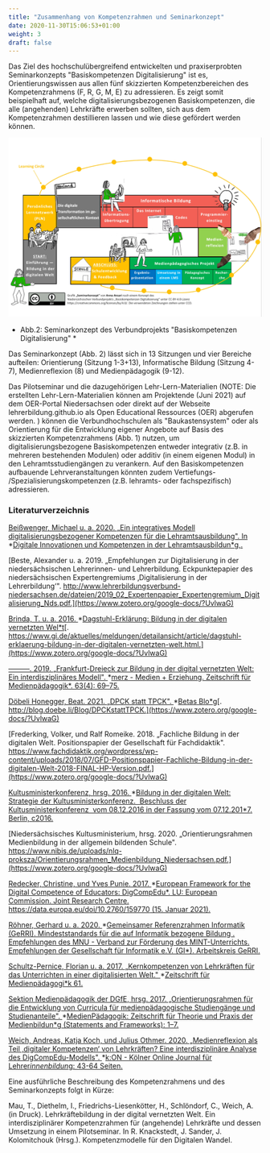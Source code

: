 ```yaml
---
title: "Zusammenhang von Kompetenzrahmen und Seminarkonzept"
date: 2020-11-30T15:06:53+01:00
weight: 3
draft: false
---
```


Das Ziel des hochschulübergreifend entwickelten und praxiserprobten Seminarkonzepts "Basiskompetenzen Digitalisierung" ist es, Orientierungswissen aus allen fünf skizzierten Kompetenzbereichen des Kompetenzrahmens (F, R, G, M, E) zu adressieren. Es zeigt somit beispielhaft auf, welche digitalisierungsbezogenen Basiskompetenzen, die alle (angehenden) Lehrkräfte erwerben sollten, sich aus dem Kompetenzrahmen destillieren lassen und wie diese gefördert werden können. 

![image alt text](https://raw.githubusercontent.com/Lehrerbildung/BKD-github/main/static/images/seiteninhalt/Organizer.jpg)

*   Abb.2:  Seminarkonzept des Verbundprojekts "Basiskompetenzen Digitalisierung" *

Das Seminarkonzept (Abb. 2) lässt sich in 13 Sitzungen und vier Bereiche aufteilen: Orientierung (Sitzung 1-3+13), Informatische Bildung (Sitzung 4-7), Medienreflexion (8) und Medienpädagogik (9-12). 

Das Pilotseminar und die dazugehörigen Lehr-Lern-Materialien (NOTE:  Die erstellten Lehr-Lern-Materialien können am Projektende (Juni 2021) auf dem OER-Portal Niedersachsen oder direkt auf der Webseite lehrerbildung.github.io als Open Educational Ressources (OER) abgerufen werden. ) können die Verbundhochschulen als "Baukastensystem" oder als Orientierung für die Entwicklung eigener Angebote auf Basis des skizzierten Kompetenzrahmens (Abb. 1) nutzen, um digitalisierungsbezogene Basiskompetenzen entweder integrativ (z.B. in mehreren bestehenden Modulen) oder additiv (in einem eigenen Modul) in den Lehramtsstudiengängen zu verankern. Auf den Basiskompetenzen aufbauende Lehrveranstaltungen könnten zudem Vertiefungs- /Spezialisierungskompetenzen (z.B. lehramts- oder fachspezifisch) adressieren.

### Literaturverzeichnis

[Beißwenger, Michael u. a. 2020. „Ein integratives Modell digitalisierungsbezogener Kompetenzen für die Lehramtsausbildung". In ](https://www.zotero.org/google-docs/?UvlwaG)*[Digitale Innovationen und Kompetenzen in der Lehramtsausbildun*g](https://www.zotero.org/google-docs/?UvlwaG)[,.](https://www.zotero.org/google-docs/?UvlwaG)

[Beste, Alexander u. a. 2019. „Empfehlungen zur Digitalisierung in der niedersächsischen Lehrerinnen- und Lehrerbildung. Eckpunktepapier des niedersächsischen Expertengremiums ‚Digitalisierung in der Lehrerbildung‘". http://www.lehrerbildungsverbund-niedersachsen.de/dateien/2019_02_Expertenpapier_Expertengremium_Digitalisierung_Nds.pdf.](https://www.zotero.org/google-docs/?UvlwaG)

[Brinda, T. u. a. 2016. ](https://www.zotero.org/google-docs/?UvlwaG)*[Dagstuhl-Erklärung: Bildung in der digitalen vernetzten Wel*t](https://www.zotero.org/google-docs/?UvlwaG)[. https://www.gi.de/aktuelles/meldungen/detailansicht/article/dagstuhl-erklaerung-bildung-in-der-digitalen-vernetzten-welt.html.](https://www.zotero.org/google-docs/?UvlwaG)

[———. 2019. „Frankfurt-Dreieck zur Bildung in der digital vernetzten Welt: Ein interdisziplinäres Modell". ](https://www.zotero.org/google-docs/?UvlwaG)*[merz - Medien + Erziehung. Zeitschrift für Medienpädagogik*.](https://www.zotero.org/google-docs/?UvlwaG)[ 63(4): 69–75.](https://www.zotero.org/google-docs/?UvlwaG)

[Döbeli Honegger, Beat. 2021. „DPCK statt TPCK". ](https://www.zotero.org/google-docs/?UvlwaG)*[Betas Blo*g](https://www.zotero.org/google-docs/?UvlwaG)[. http://blog.doebe.li/Blog/DPCKstattTPCK.](https://www.zotero.org/google-docs/?UvlwaG)

[Frederking, Volker, und Ralf Romeike. 2018. „Fachliche Bildung in der digitalen Welt. Positionspapier der Gesellschaft für Fachdidaktik". https://www.fachdidaktik.org/wordpress/wp-content/uploads/2018/07/GFD-Positionspapier-Fachliche-Bildung-in-der-digitalen-Welt-2018-FINAL-HP-Version.pdf.](https://www.zotero.org/google-docs/?UvlwaG)

[Kultusministerkonferenz, hrsg. 2016. ](https://www.zotero.org/google-docs/?UvlwaG)*[Bildung in der digitalen Welt: Strategie der Kultusministerkonferenz.  Beschluss der Kultusministerkonferenz  vom 08.12.2016 in der Fassung vom 07.12.201*7](https://www.zotero.org/google-docs/?UvlwaG)[. Berlin, c2016.](https://www.zotero.org/google-docs/?UvlwaG)

[Niedersächsisches Kultusministerium, hrsg. 2020. „Orientierungsrahmen Medienbildung in der allgemein bildenden Schule". https://www.nibis.de/uploads/nlq-proksza/Orientierungsrahmen_Medienbildung_Niedersachsen.pdf.](https://www.zotero.org/google-docs/?UvlwaG)

[Redecker, Christine, und Yves Punie. 2017. ](https://www.zotero.org/google-docs/?UvlwaG)*[European Framework for the Digital Competence of Educators: DigCompEdu*.](https://www.zotero.org/google-docs/?UvlwaG)[ LU: European Commission. Joint Research Centre. https://data.europa.eu/doi/10.2760/159770 (15. Januar 2021).](https://www.zotero.org/google-docs/?UvlwaG)

[Röhner, Gerhard u. a. 2020. ](https://www.zotero.org/google-docs/?UvlwaG)*[Gemeinsamer Referenzrahmen Informatik (GeRRI). Mindeststandards für die auf Informatik bezogene Bildung . Empfehlungen des MNU - Verband zur Förderung des MINT-Unterrichts. Empfehlungen der Gesellschaft für Informatik e.V. (GI*)](https://www.zotero.org/google-docs/?UvlwaG)[. Arbeitskreis GeRRI.](https://www.zotero.org/google-docs/?UvlwaG)

[Schultz-Pernice, Florian u. a. 2017. „Kernkompetenzen von Lehrkräften für das Unterrichten in einer digitalisierten Welt." ](https://www.zotero.org/google-docs/?UvlwaG)*[Zeitschrift für Medienpädagogi*k](https://www.zotero.org/google-docs/?UvlwaG)[ 61.](https://www.zotero.org/google-docs/?UvlwaG)

[Sektion Medienpädagogik der DGfE, hrsg. 2017. „Orientierungsrahmen für die Entwicklung von Curricula für medienpädagogische Studiengänge und Studienanteile". ](https://www.zotero.org/google-docs/?UvlwaG)*[MedienPädagogik: Zeitschrift für Theorie und Praxis der Medienbildun*g](https://www.zotero.org/google-docs/?UvlwaG)[ (Statements and Frameworks): 1–7.](https://www.zotero.org/google-docs/?UvlwaG)

[Weich, Andreas, Katja Koch, und Julius Othmer. 2020. „Medienreflexion als Teil ‚digitaler Kompetenzen‘ von Lehrkräften? Eine interdisziplinäre Analyse des DigCompEdu-Modells". ](https://www.zotero.org/google-docs/?UvlwaG)*[k:ON - Kölner Online Journal für Lehrer*innenbildun*g](https://www.zotero.org/google-docs/?UvlwaG)[: 43-64 Seiten.](https://www.zotero.org/google-docs/?UvlwaG)

Eine ausführliche Beschreibung des Kompetenzrahmens und des Seminarkonzepts folgt in Kürze:

Mau, T., Diethelm, I., Friedrichs-Liesenkötter, H., Schlöndorf, C., Weich, A. (in Druck). Lehrkräftebildung in der digital vernetzten Welt. Ein interdisziplinärer Kompetenzrahmen für (angehende) Lehrkräfte und dessen Umsetzung in einem Pilotseminar. In R. Knackstedt, J. Sander, J. Kolomitchouk (Hrsg.). Kompetenzmodelle für den Digitalen Wandel. 



